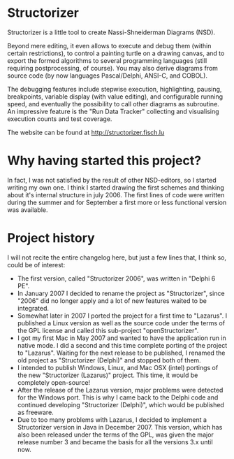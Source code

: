 # Structorizer

Structorizer is a little tool to create Nassi-Shneiderman Diagrams (NSD).

Beyond mere editing, it even allows to execute and debug them (within certain restrictions), to control a painting turtle on a drawing canvas, and to export the formed algorithms to several programming languages (still requiring postprocessing, of course). You may also derive diagrams from source code (by now languages Pascal/Delphi, ANSI-C, and COBOL).

The debugging features include stepwise execution, highlighting, pausing, breakpoints, variable display (with value editing), and configurable running speed, and eventually the possibility to call other diagrams as subroutine.
An impressive feature is the "Run Data Tracker" collecting and visualising execution counts and test coverage.

The website can be found at http://structorizer.fisch.lu


# Why having started this project?

In fact, I was not satisfied by the result of other NSD-editors, so I started writing my own one. I think I started drawing the first schemes and thinking about it\'s internal structure in july 2006. The first lines of code were written during the summer and for September a first more or less functional version was available.


# Project history

I will not recite the entire changelog here, but just a few lines that, I think so, could be of interest:

* The first version, called "Structorizer 2006", was written in "Delphi 6 PE".
* In January 2007 I decided to rename the project as "Structorizer", since "2006" did no longer apply and a lot of new features waited to be integrated.
* Somewhat later in 2007 I ported the project for a first time to "Lazarus". I published a Linux version as well as the source code under the terms of the GPL license and called this sub-project "openStructorizer".
* I got my first Mac in May 2007 and wanted to have the application run in native mode. I did a second and this time complete porting of the project to "Lazarus". Waiting for the next release to be published, I renamed the old project as "Structorizer (Delphi)" and stopped both of them.
* I intended to publish Windows, Linux, and Mac OSX (intel) portings of the new "Structorizer (Lazarus)" project. This time, it would be completely open-source!
* After the release of the Lazarus version, major problems were detected for the Windows port. This is why I came back to the Delphi code and continued developing "Structorizer (Delphi)", which would be published as freeware.
* Due to too many problems with Lazarus, I decided to implement a Structorizer version in Java in December 2007. This version, which has also been released under the terms of the GPL, was given the major release number 3 and became the basis for all the versions 3.x until now.
